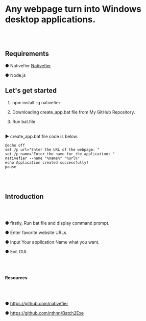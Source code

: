 # Any webpage turn into Windows desktop applications.

<br>
<br>

## Requirements

● Nativefier
[Nativefier](https://github.com/nativefier/nativefier)

● Node.js

## Let's get started

1. npm install -g nativefier

2. Downloading create_app.bat file from My GitHub Repository.

3. Run bat.file

<br>
▶ create_app.bat file code is below.

<br>

```
@echo off
set /p url="Enter the URL of the webpage: "
set /p name="Enter the name for the application: "
nativefier --name "%name%" "%url%"
echo Application created successfully!
pause
```
<br>

<br>

## Introduction

<br>

<br>

● firstly, Run bat file and display command prompt.

● Enter favorite website URLs.

● input Your application Name what you want.

● Exit GUI.

<br>

<br>

#### Resources

<br>

<br>

● https://github.com/nativefier

● https://github.com/nthnn/Batch2Exe




